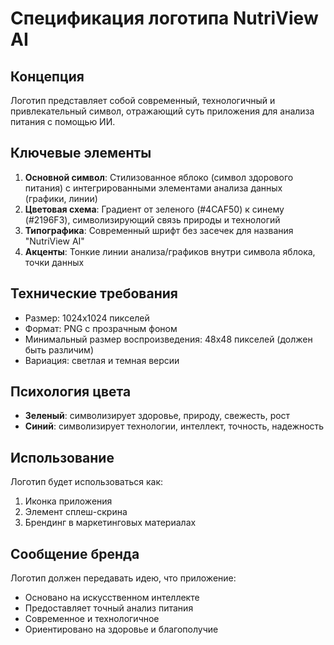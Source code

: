 # Спецификация логотипа NutriView AI

## Концепция
Логотип представляет собой современный, технологичный и привлекательный символ, отражающий суть приложения для анализа питания с помощью ИИ.

## Ключевые элементы
1. **Основной символ**: Стилизованное яблоко (символ здорового питания) с интегрированными элементами анализа данных (графики, линии)
2. **Цветовая схема**: Градиент от зеленого (#4CAF50) к синему (#2196F3), символизирующий связь природы и технологий
3. **Типографика**: Современный шрифт без засечек для названия "NutriView AI"
4. **Акценты**: Тонкие линии анализа/графиков внутри символа яблока, точки данных

## Технические требования
- Размер: 1024x1024 пикселей
- Формат: PNG с прозрачным фоном
- Минимальный размер воспроизведения: 48x48 пикселей (должен быть различим)
- Вариация: светлая и темная версии

## Психология цвета
- **Зеленый**: символизирует здоровье, природу, свежесть, рост
- **Синий**: символизирует технологии, интеллект, точность, надежность

## Использование
Логотип будет использоваться как:
1. Иконка приложения
2. Элемент сплеш-скрина
3. Брендинг в маркетинговых материалах

## Сообщение бренда
Логотип должен передавать идею, что приложение:
- Основано на искусственном интеллекте
- Предоставляет точный анализ питания
- Современное и технологичное
- Ориентировано на здоровье и благополучие 